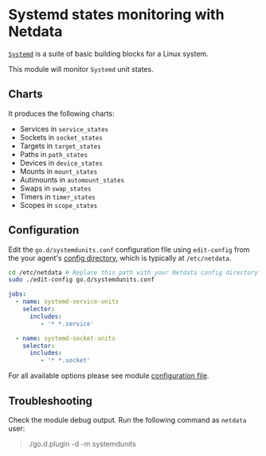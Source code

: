 <!--
title: "Systemd units monitoring with Netdata"
custom_edit_url: https://github.com/netdata/go.d.plugin/edit/master/modules/systemdunits/README.md
sidebar_label: "systemdunits"
-->

# Systemd states monitoring with Netdata

[`Systemd`](https://www.freedesktop.org/wiki/Software/systemd/) is a suite of basic building blocks for a Linux system.

This module will monitor `Systemd` unit states.



## Charts

It produces the following charts:

-   Services in `service_states`
-   Sockets in `socket_states`
-   Targets in `target_states`
-   Paths in `path_states`
-   Devices in `device_states`
-   Mounts in `mount_states`
-   Autimounts in `automount_states`
-   Swaps in `swap_states`
-   Timers in `timer_states`
-   Scopes in `scope_states`

## Configuration

Edit the `go.d/systemdunits.conf` configuration file using `edit-config` from the your agent's [config
directory](/docs/step-by-step/step-04.md#find-your-netdataconf-file), which is typically at `/etc/netdata`.

```bash
cd /etc/netdata # Replace this path with your Netdata config directory
sudo ./edit-config go.d/systemdunits.conf
```


```yaml
jobs:
  - name: systemd-service-units
    selector:
      includes:
         - '* *.service'

  - name: systemd-socket-units
    selector:
      includes:
         - '* *.socket'
```

For all available options please see module [configuration file](https://github.com/netdata/go.d.plugin/blob/master/config/go.d/systemdunits.conf).

## Troubleshooting

Check the module debug output. Run the following command as `netdata` user:

> ./go.d.plugin -d -m systemdunits
